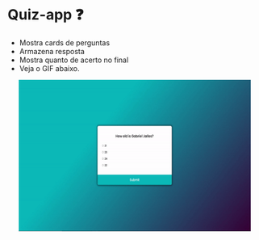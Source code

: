 # Quiz-app :question:

* Mostra cards de perguntas
* Armazena resposta
* Mostra quanto de acerto no final
* Veja o GIF abaixo.

<p align="center">
  <img width="460" height="300" src="assets/ezgif.com-gif-maker.gif">
</p>

